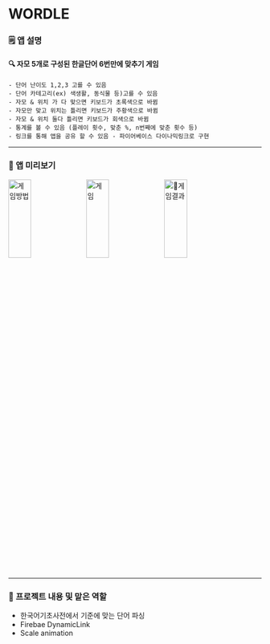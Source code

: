 # WORDLE

### 🗒️ 앱 설명
#### 🔍 자모 5개로 구성된 한글단어 6번만에 맞추기 게임 
```
- 단어 난이도 1,2,3 고를 수 있음
- 단어 카테고리(ex) 색생활, 동식물 등)고를 수 있음
- 자모 & 위치 가 다 맞으면 키보드가 초록색으로 바뀜
- 자모만 맞고 위치는 틀리면 키보드가 주황색으로 바뀜
- 자모 & 위치 둘다 틀리면 키보드가 회색으로 바뀜
- 통계를 볼 수 있음 (플레이 횟수, 맞춘 %, n번째에 맞춘 횟수 등)
- 링크를 통해 앱을 공유 할 수 있음 - 파이어베이스 다이나믹링크로 구현
```
---
### 🌈 앱 미리보기
<img src="https://github.com/nagosoo/WORDLE/assets/82588344/a4e6fc8c-99a7-462b-bc8b-8f76d56dab7d" width="30%" height="20%"  alt="게임방법"></img>
<img src="https://github.com/nagosoo/WORDLE/assets/82588344/4def669c-f374-469f-bc24-4a52b83422f3" width="30%" height="20%"  alt="게임"></img>
<img src="https://github.com/nagosoo/WORDLE/assets/82588344/e835a13c-d91c-42b1-8082-1abdb76cbd05" width="30%" height="20%"  alt="게임결과"></img>

---
### 🍿 프로젝트 내용 및 맡은 역할
  - 한국어기초사전에서 기준에 맞는 단어 파싱 
  - Firebae DynamicLink
  - Scale animation
